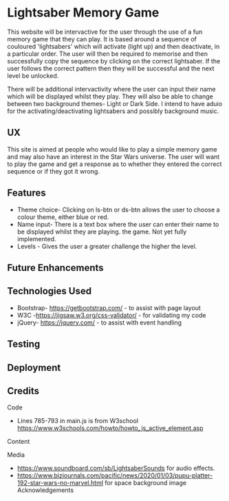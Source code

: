 # Lightsaber Memory Game

This website will be intervactive for the user through the use of a fun memory game that they can play.
It is based around a sequence of couloured 'lightsabers' which will activate (light up) and then deactivate, in a 
particular order. The user will then be required to memorise and then successfully copy the sequence by clicking
on the correct lightsaber. If the user follows the correct pattern then they will be successful and the next level 
be unlocked.

There will be additional intervactivity where the user can input their name which will be displayed whilst they
play. They will also be able to change between two background themes- Light or Dark Side. I intend to have aduio for
the activating/deactivating lightsabers and possibly background music.

## UX
This site is aimed at people who would like to play a simple memory game and may also have an interest in the Star Wars
universe.
The user will want to play the game and get a response as to whether they entered the correct sequence or if they
got it wrong.
## Features
* Theme choice- Clicking on ls-btn or ds-btn allows the user to choose a colour theme, either blue or red.
* Name input- There is a text box where the user can enter their name to be displayed whilst they are playing.
              the game. Not yet fully implemented.
* Levels - Gives the user a greater challenge the higher the level.

## Future Enhancements

## Technologies Used
* Bootstrap- https://getbootstrap.com/ - to assist with page layout
* W3C -https://jigsaw.w3.org/css-validator/ - for validating my code
* jQuery- https://jquery.com/ - to assist with event handling

## Testing





## Deployment


## Credits
Code
* Lines 785-793 in main.js is from W3school https://www.w3schools.com/howto/howto_js_active_element.asp

Content


Media      
* https://www.soundboard.com/sb/LightsaberSounds for audio effects.
* https://www.bizjournals.com/pacific/news/2020/01/03/pupu-platter-192-star-wars-no-marvel.html for space background image
Acknowledgements

